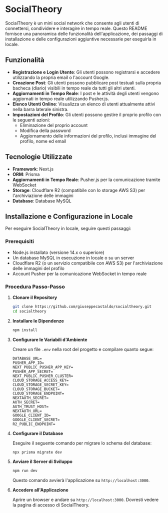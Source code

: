 
# SocialTheory

SocialTheory è un mini social network che consente agli utenti di connettersi, condividere e interagire in tempo reale. Questo README fornisce una panoramica delle funzionalità dell'applicazione, dei passaggi di installazione e delle configurazioni aggiuntive necessarie per eseguirla in locale.

## Funzionalità

- **Registrazione e Login Utente**: Gli utenti possono registrarsi e accedere utilizzando la propria email o l'account Google.
- **Creazione Post**: Gli utenti possono pubblicare post testuali sulla propria bacheca (diario) visibili in tempo reale da tutti gli altri utenti.
- **Aggiornamenti in Tempo Reale**: I post e le attività degli utenti vengono aggiornati in tempo reale utilizzando Pusher.js.
- **Elenco Utenti Online**: Visualizza un elenco di utenti attualmente attivi nella barra laterale sinistra.
- **Impostazioni del Profilo**: Gli utenti possono gestire il proprio profilo con le seguenti azioni:
    - Eliminazione del proprio account
    - Modifica della password
    - Aggiornamento delle informazioni del profilo, inclusi immagine del profilo, nome ed email

## Tecnologie Utilizzate

- **Framework**: Next.js
- **ORM**: Prisma
- **Aggiornamenti in Tempo Reale**: Pusher.js per la comunicazione tramite WebSocket
- **Storage**: Cloudflare R2 (compatibile con lo storage AWS S3) per l'archiviazione delle immagini
- **Database**: Database MySQL

## Installazione e Configurazione in Locale

Per eseguire SocialTheory in locale, seguire questi passaggi:

### Prerequisiti

- Node.js installato (versione 14.x o superiore)
- Un database MySQL in esecuzione in locale o su un server
- Cloudflare R2 (o un servizio compatibile con AWS S3) per l'archiviazione delle immagini del profilo
- Account Pusher per la comunicazione WebSocket in tempo reale

### Procedura Passo-Passo

1. **Clonare il Repository**
   ```bash
   git clone https://github.com/giuseppecastaldo/socialtheory.git
   cd socialtheory
   ```

2. **Installare le Dipendenze**
   ```bash
   npm install
   ```

3. **Configurare le Variabili d'Ambiente**

   Creare un file `.env` nella root del progetto e compilare quanto segue:

   ```env
   DATABASE_URL=
   PUSHER_APP_ID=
   NEXT_PUBLIC_PUSHER_APP_KEY=
   PUSHER_APP_SECRET=
   NEXT_PUBLIC_PUSHER_CLUSTER=
   CLOUD_STORAGE_ACCESS_KEY=
   CLOUD_STORAGE_SECRET_KEY=
   CLOUD_STORAGE_BUCKET=
   CLOUD_STORAGE_ENDPOINT=
   NEXTAUTH_SECRET=
   AUTH_SECRET=
   AUTH_TRUST_HOST=
   NEXTAUTH_URL=
   GOOGLE_CLIENT_ID=
   GOOGLE_CLIENT_SECRET=
   R2_PUBLIC_ENDPOINT=
   ```

4. **Configurare il Database**

   Eseguire il seguente comando per migrare lo schema del database:

   ```bash
   npx prisma migrate dev
   ```

5. **Avviare il Server di Sviluppo**

   ```bash
   npm run dev
   ```

   Questo comando avvierà l'applicazione su `http://localhost:3000`.

6. **Accedere all'Applicazione**

   Aprire un browser e andare su `http://localhost:3000`. Dovresti vedere la pagina di accesso di SocialTheory.